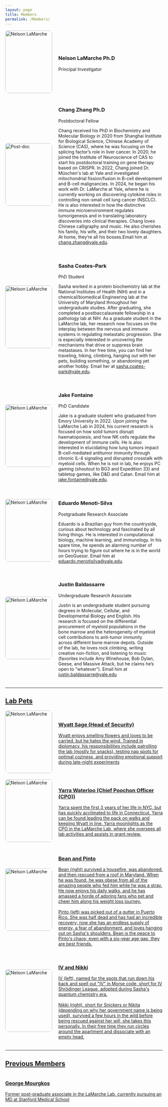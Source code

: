 ```yaml
---
layout: page
title: Members
permalink: /Members/
---
```


<div style="display: flex; align-items: center; gap: 20px; margin-bottom: 20px;">
  <img src="{{ site.baseurl }}/assets/Nelson.png" alt="Nelson LaMarche" style="width: 150px; height: 200px; object-fit: cover; border-radius: 8px;">
  <div>
    <h3>Nelson LaMarche Ph.D</h3>
    <p class="person-position">Principal Investigator</p>
    <p></p>
  </div>
</div>

<div style="display: flex; align-items: center; gap: 20px; margin-bottom: 20px;">
  <img src="{{ site.baseurl }}/assets/Chang.png" alt="Post-doc" style="width: 150px; height: 200px; object-fit: cover; border-radius: 8px;">
  <div>
    <h3>Chang Zhang Ph.D</h3>
    <p class="person-position">Postdoctoral Fellow</p>
    <p>Chang received his PhD in Biochemistry and Molecular Biology in 2020 from Shanghai Institute for Biological Science, Chinese Academy of Science (CAS), where he was focusing on the splicing factor’s role in liver cancer. In 2020, he joined the Institute of Neuroscience of CAS to start his postdoctoral training on gene therapy based on CRISPR. In 2022, Chang joined Dr. Müschen's lab at Yale and investigated mitochondrial fission/fusion in B-cell development and B-cell malignancies. In 2024, he began his work with Dr. LaMarche at Yale, where he is currently working on discovering cytokine roles in controlling non-small cell lung cancer (NSCLC). He is also interested in how the distinctive immune microenvironment regulates tumorigenesis and in translating laboratory discoveries into clinical therapies. Chang loves Chinese calligraphy and music. He also cherishes his family, his wife, and their two lovely daughters. At home, they’re all his bosses.Email him at <a href="mailto:chang.zhang@yale.edu">chang.zhang@yale.edu</a>.</p>
  </div>
</div>

<div style="display: flex; align-items: center; gap: 20px; margin-bottom: 20px;">
  <img src="{{ site.baseurl }}/assets/Sasha.png" alt="Nelson LaMarche" style="width: 150px; height: 200px; object-fit: cover; border-radius: 8px;">
  <div>
    <h3>Sasha Coates–Park</h3>
    <p class="person-position">PhD Student</p>
    <p>Sasha worked in a protein biochemistry lab at the National Institutes of Health (NIH) and in a chemical/biomedical Engineering lab at the University of Maryland throughout her undergraduate studies. After graduating, she completed a postbaccalaureate fellowship in a pathology lab at NIH. As a graduate student in the LaMarche lab, her research now focuses on the interplay between the nervous and immune systems in regulating metastatic progression. She is especially interested in uncovering the mechanisms that drive or suppress brain metastases. In her free time, you can find her traveling, hiking, climbing, hanging out with her pets, building something, or abandoning yet another hobby. Email her at <a href="mailto:sasha.coates-park@yale.edu">sasha.coates-park@yale.edu</a>.
    </p>
  </div>
</div>

<div style="display: flex; align-items: center; gap: 20px; margin-bottom: 20px;">
  <img src="{{ site.baseurl }}/assets/Jake.png" alt="Nelson LaMarche" style="width: 150px; height: 200px; object-fit: cover; border-radius: 8px;">
  <div>
    <h3>Jake Fontaine</h3>
    <p class="person-position">PhD Candidate</p>
    <p>Jake is a graduate student who graduated from Emory University in 2022. Upon joining the LaMarche Lab in 2024, his current research is focused on how solid tumors disrupt haematopoiesis, and how NK cells regulate the development of immune cells. He is also interested in elucidating how lung tumors impact B-cell-mediated antitumor immunity through chronic IL-4 signaling and disrupted crosstalk with myeloid cells. When he is not in lab, he enjoys PC gaming (shoutout to BG3 and Expedition 33) and tabletop games, like D&D and Catan. Email him at <a href="mailto:jake.fontaine@yale.edu">jake.fontaine@yale.edu</a>.
    </p>
  </div>
</div>

<div style="display: flex; align-items: center; gap: 20px; margin-bottom: 20px;">
  <img src="{{ site.baseurl }}/assets/Eduardo.jpg" alt="Nelson LaMarche" style="width: 150px; height: 200px; object-fit: cover; border-radius: 8px;">
  <div>
    <h3>Eduardo Menoti-Silva</h3>
    <p class="person-position">Postgraduate Research Associate</p>
    <p>Eduardo is a Brazilian guy from the countryside, curious about technology and fascinated by all living things. He is interested in computational biology, machine learning, and immunology. In his spare time, he spends an alarming number of hours trying to figure out where he is in the world on GeoGuessr. Email him at <a href="mailto:eduardo.menotisilva@yale.edu">eduardo.menotisilva@yale.edu</a>.</p>
  </div>
</div>

<div style="display: flex; align-items: center; gap: 20px; margin-bottom: 20px;">
  <img src="{{ site.baseurl }}/assets/Justin.png" alt="Nelson LaMarche" style="width: 150px; height: 200px; object-fit: cover; border-radius: 8px;">
  <div>
    <h3>Justin Baldassarre</h3>
    <p class="person-position">Undergraduate Research Associate</p>
    <p>Justin is an undergraduate student pursuing degrees in Molecular, Cellular, and Developmental Biology and English. His research is focused on the differential procurement of myeloid populations in the bone marrow and the heterogeneity of myeloid cell contributions to anti-tumor immunity across different bone marrow depots. Outside of the lab, he loves rock climbing, writing creative non-fiction, and listening to music (favorites include Amy Winehouse, Bob Dylan, Geese, and Massive Attack, but he claims he’s open to “whatever”). Email him at <a href="mailto:justin.baldassarre@yale.edu">justin.baldassarre@yale.edu</p>
  </div>
</div>

---

## Lab Pets
<div style="display: flex; align-items: center; gap: 20px; margin-bottom: 20px;">
  <img src="{{ site.baseurl }}/assets/Wyatt.jpg" alt="Nelson LaMarche" style="width: 150px; height: 200px; object-fit: cover; border-radius: 8px;">
  <div>
    <h3>Wyatt Sage (Head of Security)</h3>
    <p>Wyatt enjoys smelling flowers and loves to be carried, but he hates the wind. Trained in diplomacy, his responsibilities include patrolling the lab (mostly for snacks), testing nap spots for optimal coziness, and providing emotional support during late-night experiments</p>
  </div>
</div>
<div style="display: flex; align-items: center; gap: 20px; margin-bottom: 20px;">
  <img src="{{ site.baseurl }}/assets/Yarra.jpg" alt="Nelson LaMarche" style="width: 150px; height: 200px; object-fit: cover; border-radius: 8px;">
  <div>
    <h3>Yarra Waterloo (Chief Poochon Officer (CPO))</h3>
    <p>Yarra spent the first 3 years of her life in NYC, but has quickly acclimated to life in Connecticut. Yarra can be found leading the pack on walks and keeping Wyatt in line. Yarra moonlights as the CPO in the LaMarche Lab, where she oversees all lab activities and assists in grant review.</p>
  </div>
</div>
<div style="display: flex; align-items: center; gap: 20px; margin-bottom: 20px;">
  <img src="{{ site.baseurl }}/assets/Bean_Pinto.png" alt="Nelson LaMarche" style="width: 150px; height: 200px; object-fit: cover; border-radius: 8px;">
  <div>
    <h3>Bean and Pinto</h3>
    <p>Bean (right) survived a housefire, was abandoned, and then rescued from a roof in Maryland. When he was found, he was obese from all of the amazing people who fed him while he was a stray. He now enjoys his daily walks, and he has amassed a horde of adoring fans who pet and cheer him along his weight loss journey. <br><br>Pinto (left) was picked out of a gutter in Puerto Rico. She was half dead and has had an incredible recovery; now she has an endless supply of energy, a fear of abandonment, and loves hanging out on Sasha's shoulders. Bean is the peace to Pinto's chaos; even with a six-year age gap, they are best friends.</p>
  </div>
</div>
<div style="display: flex; align-items: center; gap: 20px; margin-bottom: 20px;">
  <img src="{{ site.baseurl }}/assets/IV_Nikki.png" alt="Nelson LaMarche" style="width: 150px; height: 200px; object-fit: cover; border-radius: 8px;">
  <div>
    <h3>IV and Nikki</h3>
    <p>IV (left), named for the spots that run down his back and spell out "IV" in Morse code, short for IV Shrödinger League, adopted during Sasha's quantum chemistry era. <br><br>Nikki (right), short for Snickers or Nikita (depending on why her government name is being used), survived a few hours in the wild before being rescued against her will, she takes this personally. In their free time they run circles around the apartment and dissociate with an empty head.  </p>
  </div>
</div>


---

## Previous Members

<div style="display: flex; flex-wrap: wrap; gap: 30px;">

<!-- George Mourgkos -->
<div>
    <h3>George Mourgkos</h3>
    <p>Former post-graduate associate in the LaMarche Lab, currently pursuing an MD at Stanford Medical School</p>
  </div>
